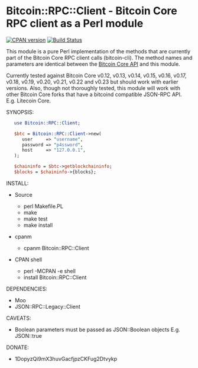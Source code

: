 # Bitcoin::RPC::Client - Bitcoin Core RPC client as a Perl module

[![CPAN version](https://badge.fury.io/pl/Bitcoin-RPC-Client.svg)](https://metacpan.org/pod/Bitcoin::RPC::Client)
[![Build Status](https://github.com/whindsx/Bitcoin-RPC-Client/workflows/build/badge.svg)](https://github.com/whindsx/Bitcoin-RPC-Client/actions)

This module is a pure Perl implementation of the methods that are currently
part of the Bitcoin Core RPC client calls (bitcoin-cli). The method names and
parameters are identical between the [Bitcoin Core API](https://developer.bitcoin.org/reference/rpc/index.html) and this module.

Currently tested against Bitcoin Core v0.12, v0.13, v0.14, v0.15, v0.16, v0.17,
v0.18, v0.19, v0.20, v0.21, v0.22 and v0.23 but should work with earlier versions. 
Also, though not thoroughly tested, this module will work with other Bitcoin Core
forks that have a bitcoind compatible JSON-RPC API. E.g. Litecoin Core.

SYNOPSIS:
```perl
   use Bitcoin::RPC::Client;

   $btc = Bitcoin::RPC::Client->new(
      user     => "username",
      password => "p4ssword",
      host     => "127.0.0.1",
   );

   $chaininfo = $btc->getblockchaininfo;
   $blocks = $chaininfo->{blocks};
```

INSTALL:
   - Source
      - perl Makefile.PL
      - make
      - make test
      - make install

   - cpanm
      - cpanm Bitcoin::RPC::Client

   - CPAN shell
      - perl -MCPAN -e shell
      - install Bitcoin::RPC::Client

DEPENDENCIES:
   - Moo
   - JSON::RPC::Legacy::Client

CAVEATS:
   - Boolean parameters must be passed as JSON::Boolean objects E.g. JSON::true

DONATE:
   - 1DopyzQi9mX3huvGacfjpzCKFug2Dtvykp
